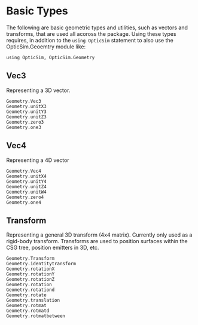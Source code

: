 # Basic Types

The following are basic geometric types and utilities, such as vectors and transforms, that are used all acoross the package. Using these types requires, in addition to the `using OpticSim` statement to also use the OpticSim.Geoemtry module like:

```@example
using OpticSim, OpticSim.Geometry
```

## Vec3

Representing a 3D vector.

```@docs
Geometry.Vec3
Geometry.unitX3
Geometry.unitY3
Geometry.unitZ3
Geometry.zero3
Geometry.one3
```

## Vec4

Representing a 4D vector 

```@docs
Geometry.Vec4
Geometry.unitX4
Geometry.unitY4
Geometry.unitZ4
Geometry.unitW4
Geometry.zero4
Geometry.one4
```

## Transform

Representing a general 3D transform (4x4 matrix). Currently only used as a rigid-body transform.
Transforms are used to position surfaces within the CSG tree, position emitters in 3D, etc. 

```@docs
Geometry.Transform
Geometry.identitytransform
Geometry.rotationX
Geometry.rotationY
Geometry.rotationZ
Geometry.rotation
Geometry.rotationd
Geometry.rotate
Geometry.translation
Geometry.rotmat
Geometry.rotmatd
Geometry.rotmatbetween
```


